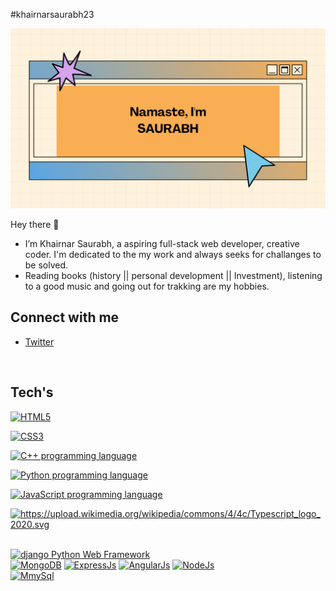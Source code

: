 #khairnarsaurabh23

![Saurabh's GitHub Banner](./assets/saurabh.png)

Hey there 👋

- I’m Khairnar Saurabh, a aspiring full-stack web developer, creative coder. I'm dedicated to the my work and always seeks for challanges to be solved. 
- Reading books (history || personal development || Investment), listening to a good music and going out for trakking are my hobbies.


## Connect with me 
- [Twitter](https://twitter.com/aka__sawy)
<br>

## Tech's
<!-- HTML5 logo -->
<a title="HTML5" href="https://html.spec.whatwg.org/"><img width="50" alt="HTML5" src="https://upload.wikimedia.org/wikipedia/commons/8/8a/HTML5.png"></a>
<!-- CSS3 logo -->
<a title="CSS3" href="https://developer.mozilla.org/en-US/docs/Web/CSS"><img width="35" alt="CSS3" src="https://upload.wikimedia.org/wikipedia/commons/thumb/d/d5/CSS3_logo_and_wordmark.svg/256px-CSS3_logo_and_wordmark.svg.png"></a>
<br>
<!-- C++ logo -->
<a href="https://devdocs.io/cpp/"><img width="50" alt="C++ programming language" src="https://commons.wikimedia.org/wiki/File:ISO_C%2B%2B_Logo.svg"></a>
<!-- Python logo -->
<a href="https://docs.python.org"><img width="50" alt="Python programming language" src="https://upload.wikimedia.org/wikipedia/commons/c/c3/Python-logo-notext.svg"></a>
<!-- JS logo -->
<a title="JS" href="https://developer.mozilla.org/en-US/docs/Web/JavaScript"><img width="50" alt="JavaScript programming language" src="https://upload.wikimedia.org/wikipedia/commons/9/99/Unofficial_JavaScript_logo_2.svg"></a>
<!-- Ts logo -->
<a title="HTML5" href="https://www.typescriptlang.org/docs/"><img width="50" alt="https://upload.wikimedia.org/wikipedia/commons/4/4c/Typescript_logo_2020.svg"></a>
<!-- django logo -->
<br>
<a title="django" href="http://www.djangoproject.com"><img width="50" alt="django Python Web Framework" src="https://upload.wikimedia.org/wikipedia/commons/4/45/Django_logo.png"></a>
<br>
<!-- MongoDB logo -->
<a title="MongoDB" href="https://docs.mongodb.com"><img width="50" alt="MongoDB" src="https://upload.wikimedia.org/wikipedia/commons/f/f9/Antu_mongodb.svg"></a>
<!-- ExpressJs logo -->
<a title="ExpressJs" href="https://expressjs.com/"><img width="50" alt="ExpressJs" src="https://upload.wikimedia.org/wikipedia/commons/6/64/Expressjs.png"></a>
<!-- AngularJs logo -->
<a title="AngularJs" href="https://angular.io/"><img width="50" alt="AngularJs" src="https://upload.wikimedia.org/wikipedia/commons/c/cf/Angular_full_color_logo.svg"></a>
<!-- Nodejs logo -->
<a title="NodeJs" href="https://nodejs.org/"><img width="50" alt="NodeJs" src="hhttps://upload.wikimedia.org/wikipedia/commons/7/7e/Node.js_logo_2015.svg"></a>
<!-- MmySql Logo -->
<br>
<a title="MySql" href="https://dev.mysql.com/doc/"><img width="50" alt="MmySql" src="https://upload.wikimedia.org/wikipedia/commons/0/0e/Antu_mysql-workbench.svg"></a>